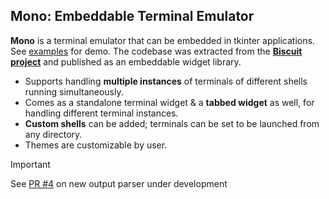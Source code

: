 Mono: Embeddable Terminal Emulator
----------------------------------

**Mono** is a terminal emulator that can be embedded in tkinter applications. See [examples](./examples) for demo. The codebase was extracted from the [**Biscuit project**](https://github.com/billyeatcookies/biscuit) and published as an embeddable widget library.

* Supports handling **multiple instances** of terminals of different shells running simultaneously.
* Comes as a standalone terminal widget & a **tabbed widget** as well, for handling different terminal instances.
* **Custom shells** can be added; terminals can be set to be launched from any directory.
* Themes are customizable by user.

> [!IMPORTANT]
> See [PR #4](https://github.com/tomlin7/mono/pull/4) on new output parser under development
